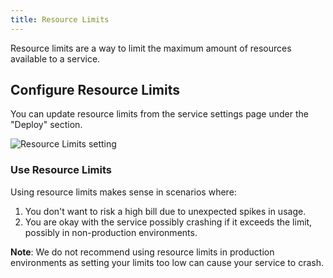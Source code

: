 ```yaml
---
title: Resource Limits
---
```


Resource limits are a way to limit the maximum amount of resources available to a service.

## Configure Resource Limits

You can update resource limits from the service settings page under the "Deploy" section.

<Image
  src="https://res.cloudinary.com/railway/image/upload/v1721917970/resource-limits.png"
  alt="Resource Limits setting"
  layout="intrinsic"
  width={1298}
  height={658}
  quality={80}
/>

### Use Resource Limits

Using resource limits makes sense in scenarios where:

1. You don't want to risk a high bill due to unexpected spikes in usage.
2. You are okay with the service possibly crashing if it exceeds the limit, possibly in non-production environments.

**Note**: We do not recommend using resource limits in production environments as setting your limits too low can cause your service to crash.
